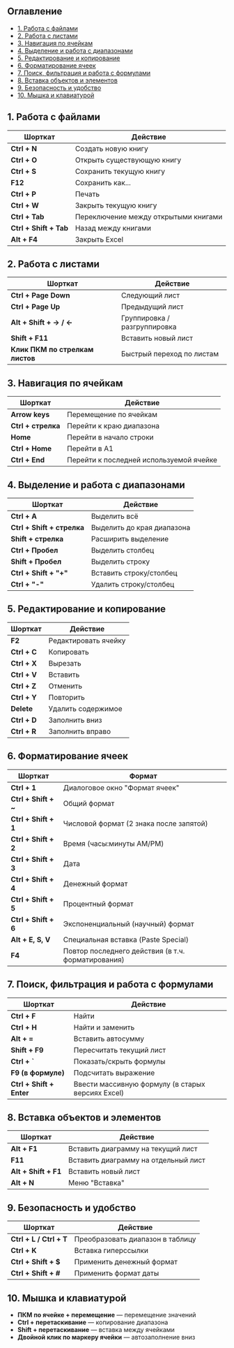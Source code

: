 
##  Оглавление

- [1. Работа с файлами](#1-работа-с-файлами)
- [2. Работа с листами](#2-работа-с-листами)
- [3. Навигация по ячейкам](#3-навигация-по-ячейкам)
- [4. Выделение и работа с диапазонами](#4-выделение-и-работа-с-диапазонами)
- [5. Редактирование и копирование](#5-редактирование-и-копирование)
- [6. Форматирование ячеек](#6-форматирование-ячеек)
- [7. Поиск, фильтрация и работа с формулами](#7-поиск-фильтрация-и-работа-с-формулами)
- [8. Вставка объектов и элементов](#8-вставка-объектов-и-элементов)
- [9. Безопасность и удобство](#9-безопасность-и-удобство)
- [10. Мышка и клавиатурой](#10-мышка-и-клавиатурой)


## 1. Работа с файлами

| Шорткат                | Действие                             |
| ---------------------- | ------------------------------------ |
| **Ctrl + N**           | Создать новую книгу                  |
| **Ctrl + O**           | Открыть существующую книгу           |
| **Ctrl + S**           | Сохранить текущую книгу              |
| **F12**                | Сохранить как...                     |
| **Ctrl + P**           | Печать                               |
| **Ctrl + W**           | Закрыть текущую книгу                |
| **Ctrl + Tab**         | Переключение между открытыми книгами |
| **Ctrl + Shift + Tab** | Назад между книгами                  |
| **Alt + F4**           | Закрыть Excel                        |

## 2. Работа с листами

| Шорткат | Действие |
|---------|----------|
| **Ctrl + Page Down** | Следующий лист |
| **Ctrl + Page Up** | Предыдущий лист |
| **Alt + Shift + → / ←** | Группировка / разгруппировка |
| **Shift + F11** | Вставить новый лист |
| **Клик ПКМ по стрелкам листов** | Быстрый переход по листам |

## 3. Навигация по ячейкам

| Шорткат | Действие |
|---------|----------|
| **Arrow keys** | Перемещение по ячейкам |
| **Ctrl + стрелка** | Перейти к краю диапазона |
| **Home** | Перейти в начало строки |
| **Ctrl + Home** | Перейти в A1 |
| **Ctrl + End** | Перейти к последней используемой ячейке |

## 4. Выделение и работа с диапазонами

| Шорткат | Действие |
|---------|----------|
| **Ctrl + A** | Выделить всё |
| **Ctrl + Shift + стрелка** | Выделить до края диапазона |
| **Shift + стрелка** | Расширить выделение |
| **Ctrl + Пробел** | Выделить столбец |
| **Shift + Пробел** | Выделить строку |
| **Ctrl + Shift + "+"** | Вставить строку/столбец |
| **Ctrl + "-"** | Удалить строку/столбец |

## 5. Редактирование и копирование

| Шорткат | Действие |
|---------|----------|
| **F2** | Редактировать ячейку |
| **Ctrl + C** | Копировать |
| **Ctrl + X** | Вырезать |
| **Ctrl + V** | Вставить |
| **Ctrl + Z** | Отменить |
| **Ctrl + Y** | Повторить |
| **Delete** | Удалить содержимое |
| **Ctrl + D** | Заполнить вниз |
| **Ctrl + R** | Заполнить вправо |

## 6. Форматирование ячеек

| Шорткат | Формат |
|---------|--------|
| **Ctrl + 1** | Диалоговое окно "Формат ячеек" |
| **Ctrl + Shift + ~** | Общий формат |
| **Ctrl + Shift + 1** | Числовой формат (2 знака после запятой) |
| **Ctrl + Shift + 2** | Время (часы:минуты AM/PM) |
| **Ctrl + Shift + 3** | Дата |
| **Ctrl + Shift + 4** | Денежный формат |
| **Ctrl + Shift + 5** | Процентный формат |
| **Ctrl + Shift + 6** | Экспоненциальный (научный) формат |
| **Alt + E, S, V** | Специальная вставка (Paste Special) |
| **F4** | Повтор последнего действия (в т.ч. форматирования) |

## 7. Поиск, фильтрация и работа с формулами

| Шорткат | Действие |
|---------|----------|
| **Ctrl + F** | Найти |
| **Ctrl + H** | Найти и заменить |
| **Alt + =** | Вставить автосумму |
| **Shift + F9** | Пересчитать текущий лист |
| **Ctrl + `** | Показать/скрыть формулы |
| **F9 (в формуле)** | Подсчитать выражение |
| **Ctrl + Shift + Enter** | Ввести массивную формулу (в старых версиях Excel) |

## 8. Вставка объектов и элементов

| Шорткат | Действие |
|---------|----------|
| **Alt + F1** | Вставить диаграмму на текущий лист |
| **F11** | Вставить диаграмму на отдельный лист |
| **Alt + Shift + F1** | Вставить новый лист |
| **Alt + N** | Меню "Вставка" |

## 9. Безопасность и удобство

| Шорткат | Действие |
|---------|----------|
| **Ctrl + L / Ctrl + T** | Преобразовать диапазон в таблицу |
| **Ctrl + K** | Вставка гиперссылки |
| **Ctrl + Shift + $** | Применить денежный формат |
| **Ctrl + Shift + #** | Применить формат даты |

## 10. Мышка и клавиатурой

- **ПКМ по ячейке + перемещение** — перемещение значений
- **Ctrl + перетаскивание** — копирование диапазона
- **Shift + перетаскивание** — вставка между ячейками
- **Двойной клик по маркеру ячейки** — автозаполнение вниз
